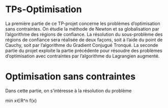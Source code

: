 # TPs-Optimisation

La première partie de ce TP-projet concerne les problèmes d’optimisation sans contraintes. On étudie la méthode de Newton et sa globalisation par l’algorithme des régions de confiance. La résolution du sous-problème des régions de confiance sera réalisée de deux façons, soit à l’aide du point de Cauchy, soit par l’algorithme du Gradient Conjugué Tronqué. La seconde partie du projet exploite la partie précédente pour résoudre des problèmes d’optimisation avec contraintes par l’algorithme du Lagrangien augmenté.

# Optimisation sans contraintes

Dans cette partie, on s’intéresse à la résolution du problème

min x∈R^n f(x)
